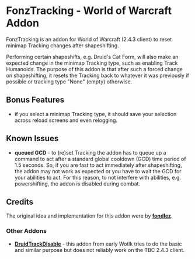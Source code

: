 # FonzTracking - World of Warcraft Addon

FonzTracking is an addon for World of Warcraft (2.4.3 client) to reset minimap 
Tracking changes after shapeshifting.

Performing certain shapeshifts, e.g. Druid's Cat Form, will also make an
expected change in the minimap Tracking type, such as enabling Track Humanoids.
The purpose of this addon is that after such a forced change on shapeshifting,
it resets the Tracking back to whatever it was previously if possible or 
tracking type "None" (empty) otherwise.

## Bonus Features
- if you select a minimap Tracking type, it should save your selection across 
reload screens and even relogging.

## Known Issues
* **queued GCD** - to (re)set Tracking the addon has to queue up a
command to act after a standard global cooldown (GCD) time period of 1.5 
seconds. So, if you are fast to act immediately after shapeshifting, the addon
may not work as expected or you have to wait the GCD for your abilities to act. 
For this reason, to not interfere with abilities, e.g. powershifting, the addon 
is disabled during combat.

## Credits

The original idea and implementation for this addon were by 
**[fondlez](https://github.com/fondlez)**.

### Other Addons

* **[DruidTrackDisable](https://www.wowinterface.com/downloads/info11691-DruidTrackDisable.html)** - this addon from early Wotlk tries to do the basic and similar purpose but 
does not reliably work on the TBC 2.4.3 client.